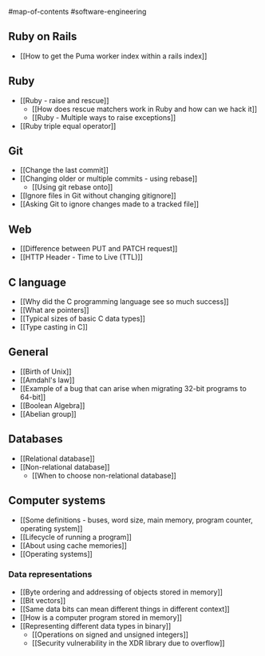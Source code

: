 #map-of-contents #software-engineering 

## Ruby on Rails
- [[How to get the Puma worker index within a rails index]]

## Ruby
- [[Ruby - raise and rescue]]
	- [[How does rescue matchers work in Ruby and how can we hack it]]
	- [[Ruby - Multiple ways to raise exceptions]]
 - [[Ruby triple equal operator]]

## Git
- [[Change the last commit]]
- [[Changing older or multiple commits - using rebase]]
	- [[Using git rebase onto]]
- [[Ignore files in Git without changing gitignore]]
- [[Asking Git to ignore changes made to a tracked file]]

## Web
- [[Difference between PUT and PATCH request]]
- [[HTTP Header - Time to Live (TTL)]]

## C language
- [[Why did the C programming language see so much success]]
- [[What are pointers]]
- [[Typical sizes of basic C data types]]
- [[Type casting in C]]

## General
- [[Birth of Unix]]
- [[Amdahl's law]]
- [[Example of a bug that can arise when migrating 32-bit programs to 64-bit]]
- [[Boolean Algebra]]
- [[Abelian group]]

## Databases
- [[Relational database]]
- [[Non-relational database]]
	- [[When to choose non-relational database]]

## Computer systems
- [[Some definitions - buses, word size, main memory, program counter, operating system]]
- [[Lifecycle of running a program]]
- [[About using cache memories]]
- [[Operating systems]]

### Data representations
- [[Byte ordering and addressing of objects stored in memory]]
- [[Bit vectors]]
- [[Same data bits can mean different things in different context]]
- [[How is a computer program stored in memory]]
- [[Representing different data types in binary]]
	- [[Operations on signed and unsigned integers]]
	- [[Security vulnerability in the XDR library due to overflow]]